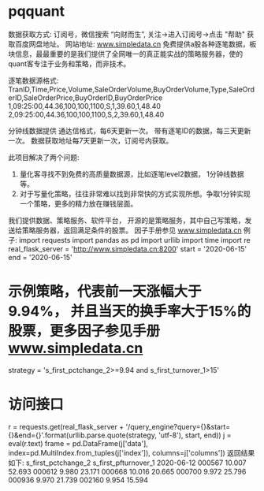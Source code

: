 # pqquant
数据获取方式:
订阅号，微信搜索  “向财而生”, 关注->进入订阅号->点击 "帮助"  获取百度网盘地址。
网站地址: www.simpledata.cn
免费提供a股各种逐笔数据，板块信息，最最重要的是我们提供了全网唯一的真正能实战的策略服务器，使的quant客专注于业务和策略，而非技术。

逐笔数据源格式:
TranID,Time,Price,Volume,SaleOrderVolume,BuyOrderVolume,Type,SaleOrderID,SaleOrderPrice,BuyOrderID,BuyOrderPrice
1,09:25:00,44.36,100,100,1100,S,1,39.60,1,48.40
2,09:25:00,44.36,100,100,1100,S,2,39.60,1,48.40

分钟线数据提供 通达信格式，每6天更新一次。
带有逐笔ID的数据，每三天更新一次。
数据获取地址每7天更新一次，订阅号内获取。

此项目解决了两个问题:
1. 量化客寻找不到免费的高质量数据源，比如逐笔level2数据， 1分钟线数据等。
2. 对于写量化策略，往往非常难以找到非常快的方式实现所想。争取1分钟实现一个策略，更多的精力放在赚钱层面。


我们提供数据、策略服务、软件平台， 开源的是策略服务，其中自己写策略，发送给策略服务器，返回满足条件的股票。
因子手册参见 www.simpledata.cn
例子:
import requests
import pandas as pd
import urllib
import time
import re
real_flask_server = 'http://www.simpledata.cn:8200'
start = '2020-06-15'
end = '2020-06-15'
# 示例策略，代表前一天涨幅大于9.94%， 并且当天的换手率大于15%的股票，更多因子参见手册 www.simpledata.cn
strategy = 's_first_pctchange_2>=9.94 and s_first_turnover_1>15'
# 访问接口
r = requests.get(real_flask_server + '/query_engine?query={}&start={}&end={}'.format(urllib.parse.quote(strategy, 'utf-8'),
                                                                                             start,
                                                                                             end))
j = eval(r.text)
frame = pd.DataFrame(j['data'], index=pd.MultiIndex.from_tuples(j['index']), columns=j['columns'])
返回结果如下:
		        s_first_pctchange_2	s_first_pfturnover_1
2020-06-12  000567	10.007	52.693
            000612	9.980	23.171
            000668	10.016	20.665
            000700	9.972	25.796
            000936	9.970	21.739
            002160	9.954	15.594
